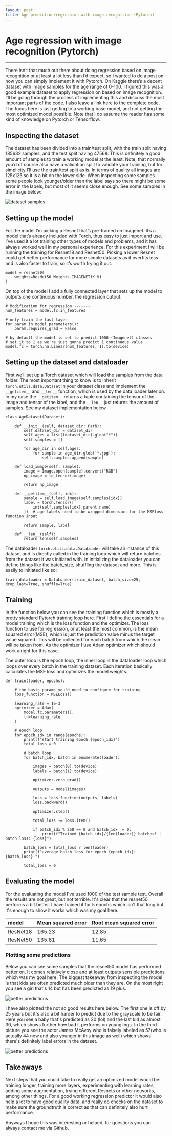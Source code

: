```yaml
---
layout: post
title: Age prediction/regression with image recognition (Pytorch)
---
```

# Age regression with image recognition (Pytorch)
---
There isn’t that much out there about doing regression based on image recognition or at least a lot less than I’d expect, so I wanted to do a post on how you can simply implement it with Pytorch. On Kaggle there’s a decent dataset with image samples for the age range of 0-100. I figured this was a good example dataset to apply regression on based on image recognition. I’ll be going through the process of implementing this and discuss the most important parts of the code. I also leave a link here to the complete code. The focus here is just getting to a working base model, and not getting the most optimized model possible. Note that I do assume the reader has some kind of knowledge on Pytorch or Tensorflow.

## Inspecting the dataset
The dataset has been divided into a train/test split, with the train split having 185632 samples, and the test split having 47568. This is definitely a good amount of samples to train a working model at the least. Note, that normally you’d of course also have a validation split  to validate your training, but for simplicity I’ll use the train/test split as is. In terms of quality all images are 125x125 so it is a bit on the lower side. When inspecting some samples some people look younger/older than the label says so there might be some error in the labels, but most of it seems close enough. See some samples in the image below:

![dataset samples]({{site.url}}/assets/images/age-regression/dataset_samples.png)


## Setting up the model
For the model I’m picking a Resnet that’s pre-trained on Imagenet. It’s a model that’s already included with Torch, thus easy to just import and use. I’ve used it a lot training other types of models and problems, and it has always worked well in my personal experience. For this experiment I will be running the training for Resnet18 and Resnet50. Picking a lower Resnet could get better performance for more simple datasets as it overfits less and is also faster to train, so it’s worth trying it out.

```
model = resnet50(
    weights=ResNet50_Weights.IMAGENET1K_V1
)
```
On top of the model I add a fully connected layer that sets up the model to outputs one continuous number, the regression output.
```
# Modification for regression -------
num_features = model.fc.in_features

# only train the last layer
for param in model.parameters():
    param.requires_grad = False

# by default the model is set to predict 1000 (Imagenet) classes
# set it to 1 as we're just gonna predict 1 continuous value
model.fc = torch.nn.Linear(num_features, 1).to(device)
```
## Setting up the dataset and dataloader
First we’ll set up a Torch dataset which will load the samples from the data folder. The most important thing to know is to inherit `torch.utils.data.Dataset` in your dataset class and implement the `__getitem__` and `__len__` function, which is used by the data loader later on. In my case the `__getitem__` returns a tuple containing the tensor of the image and tensor of the label, and the `__len__` just returns the amount of samples. See my dataset implementation below.
```
class AgeDataset(Dataset):
    
    def __init__(self, dataset_dir: Path):
        self.dataset_dir = dataset_dir
        self.ages = list((dataset_dir).glob("*"))
        self.samples = []
        
        for age_dir in self.ages:
            for sample in age_dir.glob('*.jpg'):
                self.samples.append(sample)
                
    def load_image(self, sample):
        image = Image.open(sample).convert("RGB")
        np_image = to_tensor(image)
        
        return np_image

    def __getitem__(self, idx):
        sample = self.load_image(self.samples[idx])
        label = torch.Tensor([
            int(self.samples[idx].parent.name)
        ])  # age labels need to be wrapped dimension for the MSEloss function input
        
        return sample, label
        
    def __len__(self):
        return len(self.samples)
```

The dataloader `torch.utils.data.DataLoader` will take an instance of this dataset and is directly called in the training loop which will return batches from the dataset it was initiated with. In initializing the dataloader you can define things like the batch_size, shuffling the dataset and more. This is easily to initiated like so:

`train_dataloader = DataLoader(train_dataset, batch_size=25, drop_last=True, shuffle=True)`

## Training
In the function below you can see the training function which is mostly a pretty standard Pytorch training loop here. First I define the essentials for a model training which is the loss function and the optimizer. The loss function to use for regression, or at least the most common, is the mean squared error(MSE), which is just the prediction value minus the target value squared. This will be collected for each batch from which the mean will be taken from. As the optimizer I use Adam optimizer which should work alright for this case.

The outer loop is the epoch loop, the inner loop is the dataloader loop which loops over every batch in the training dataset. Each iteration basically calculates the MSE loss and optimizes the model weights.

```
def train(loader, epochs):

    # the basic params you'd need to configure for training
    loss_function = MSELoss()

    learning_rate = 1e-3
    optimizer = Adam(
        model.fc.parameters(),
        lr=learning_rate
    )

    # epoch loop
    for epoch_idx in range(epochs):
        print(f"start training epoch {epoch_idx}")
        total_loss = 0

        # batch loop
        for batch_idx, batch in enumerate(loader):

            images = batch[0].to(device)
            labels = batch[1].to(device)

            optimizer.zero_grad()

            outputs = model(images)

            loss = loss_function(outputs, labels)
            loss.backward()

            optimizer.step()

            total_loss += loss.item()

            if batch_idx % 250 == 0 and batch_idx != 0:
                print(f"Trained {batch_idx}/{len(loader)} batches! | batch loss: {loss}")

        batch_loss = total_loss / len(loader)
        print(f"average batch loss for epoch {epoch_idx}: {batch_loss}!")

        total_loss = 0
```

## Evaluating the model
For the evaluating the model I've used 1000 of the test sample test. Overall the results are not great, but not terrible. It's clear that the resnet50 performs a bit better. I have trained it for 5 epochs which isn't that long but it's enough to show it works which was my goal here.

|model|Mean squared error|Root mean squared error|
|:---|:---|:---|
|ResNet18|165.23|12.85|
|ResNet50|135.81|11.65|

### Plotting some predictions
Below you can see some samples that the resnet50 model has performed better on. It comes relatively close and at least outputs sensible predictions which was my goal here. The biggest takeaway from inspecting the model is that kids are often predicted much older than they are. On the most right you see a girl that's 14 but has been predicted as 19 plus.

![better predictions]({{site.url}}/assets/images/age-regression/better_samples.png)

I have also plotted the not so good results here below. The first one is off by 25 years but it's also a bit harder to predict due to the grayscale to be fair. Here you see a baby that's predicted as 20 (lol) and the last kid as almost 30, which shows further how bad it performs on younglings. In the third picture you see the actor James McAvoy who is falsely labeled as 57(who is actually 44 now and also younger in this image as well) which shows there's definitely label errors in the dataset.

![better predictions]({{site.url}}/assets/images/age-regression/worse_samples.png)

## Takeaways
Next steps that you could take to really get an optimized model would be: training longer, training more layers, experimenting with learning rates, adding some augmentation, trying different Resnets or other networks, among other things. For a good working regression predictor it would also help a lot to have good quality data, and really do checks on the dataset to make sure the groundtruth is correct as that can definitely also hurt performance.

Anyways I hope this was interesting or helped, for questions you can always contact me via Github.



